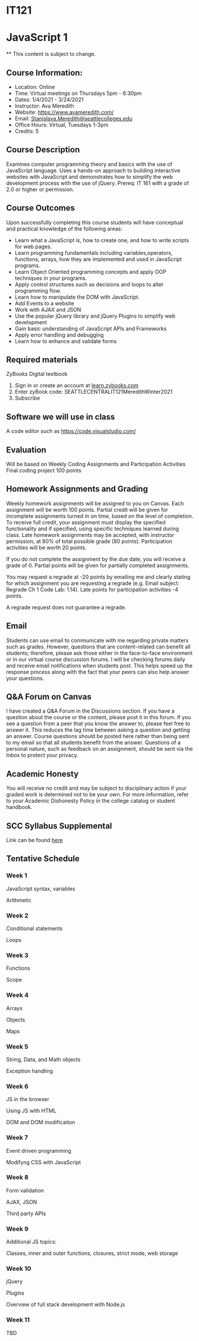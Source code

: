 # IT121
# JavaScript 1

** This content is subject to change.

## Course Information: 
* Location: Online
* Time: Virtual meetings on Thursdays 5pm - 6:30pm
* Dates: 1/4/2021 - 3/24/2021
* Instructor: Ava Meredith 
* Website: https://www.avameredith.com/
* Email: Stanislava.Meredith@seattlecolleges.edu
* Office Hours: Virtual, Tuesdays 1-3pm
* Credits: 5

## Course Description
Examines computer programming theory and basics with the use of JavaScript language. Uses a hands-on approach to building interactive websites with JavaScript and demonstrates how to simplify the web development process with the use of  jQuery.
Prereq: IT 161 with a grade of 2.0 or higher or permission.


## Course Outcomes

Upon successfully completing this course students will have conceptual and practical knowledge of the following areas:

* Learn what a JavaScript is, how to create one, and how to write scripts for web pages.
* Learn programming fundamentals including variables,operators, functions, arrays,  how they are implemented and used in JavaScript programs.
* Learn Object Oriented programming concepts and apply OOP techniques in your programs.
* Apply control structures such as decisions and loops to alter programming flow.
* Learn how to manipulate the DOM with  JavaScript.
* Add Events to a website
* Work with AJAX and JSON
* Use the popular jQuery library and jQuery Plugins to simplify web development
* Gain basic understanding of JavaScript APIs and Frameworks
* Apply error handling and debugging
* Learn how to enhance and validate forms


## Required materials
ZyBooks Digital textbook 

1. Sign in or create an account at [learn.zybooks.com](https://learn.zybooks.com/)
2. Enter zyBook code: SEATTLECENTRALIT121MeredithWinter2021
3. Subscribe

## Software we will use in class 				

A code editor such as https://code.visualstudio.com/

## Evaluation
Will be based on 
Weekly Coding Assignments and Participation Activities
Final coding project  100 points

## Homework Assignments and Grading

Weekly homework assignments will be assigned to you on Canvas. Each assignment will be worth 100 points.
Partial credit will be given for incomplete assignments turned in on time, based on the level of completion. To receive full credit, your assignment must display the specified functionality and if specified, using specific techniques learned during class. Late homework assignments may be accepted, with instructor permission, at 80% of total possible grade (80 points).
Participation activities will be worth 20 points.

If you do not complete the assignment by the due date, you will receive a grade of 0. Partial points will be given for partially completed assignments.

You may request a regrade at -20 points by emailing me and clearly stating for which assignment you are requesting a regrade (e.g. Email subject: Regrade Ch 1 Code Lab: 1.14).  Late points for participation activities  -4 points.

A regrade request does not guarantee a regrade.


## Email
Students can use email to communicate with me regarding private matters such as grades. However, questions that are content-related can benefit all students; therefore, please ask those either in the face-to-face environment or in our virtual course discussion forums. I will be checking forums daily and receive email notifications when students post. This helps speed up the response process along with the fact that your peers can also help answer your questions.

## Q&A Forum on Canvas
I have created a Q&A Forum in the Discussions section. 
If you have a question about the course or the content, please post it in this forum. If you see a question from a peer that you know the answer to, please feel free to answer it. This reduces the lag time between asking a question and getting an answer. Course questions should be posted here rather than being sent to my email so that all students benefit from the answer. Questions of a personal nature, such as feedback on an assignment, should be sent via the Inbox to protect your privacy.


## Academic Honesty
You will receive no credit and may be subject to disciplinary action if your graded work is determined not to be your own.  For more information, refer to your Academic Dishonesty Policy in the college catalog or student handbook.

## SCC Syllabus Supplemental 
Link can be found [here](https://docs.google.com/document/d/1yudWf-jUKFL10B16m9VKeFS6isA0B2uPjfYnrT5FjOU/edit)

## Tentative Schedule 

### Week 1
JavaScript syntax, variables

Arithmetic

### Week 2

Conditional statements

Loops

### Week 3
Functions

Scope

### Week 4
Arrays

Objects

Maps

### Week 5
String, Data, and Math objects

Exception handling

### Week 6
JS in the browser

Using JS with HTML

DOM and DOM modificaiton

### Week 7
Event driven programming

Modifyng CSS with JavaScript

### Week 8
Form validation

AJAX, JSON

Third party APIs

### Week 9
Additional JS topics: 

Classes, inner and outer functions, closures, strict mode, web storage

### Week 10
jQuery  

Plugins

Overview of full stack development with Node.js

### Week 11
TBD


